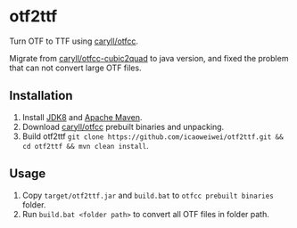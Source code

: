 # otf2ttf
Turn OTF to TTF using [caryll/otfcc](https://github.com/caryll/otfcc "caryll/otfcc").

Migrate from [caryll/otfcc-cubic2quad](https://github.com/caryll/otfcc-cubic2quad "caryll/otfcc-cubic2quad") to java version, and fixed the problem that can not convert large OTF files.

## Installation
1. Install [JDK8](http://www.oracle.com/technetwork/java/javase/downloads/index.html) and [Apache Maven](http://maven.apache.org).
1. Download [caryll/otfcc](https://github.com/caryll/otfcc "caryll/otfcc") prebuilt binaries and unpacking.
1. Build otf2ttf `git clone https://github.com/icaoweiwei/otf2ttf.git && cd otf2ttf && mvn clean install`.


## Usage
1. Copy `target/otf2ttf.jar` and `build.bat` to `otfcc prebuilt binaries` folder.
1. Run `build.bat <folder path>` to convert all OTF files in folder path.

